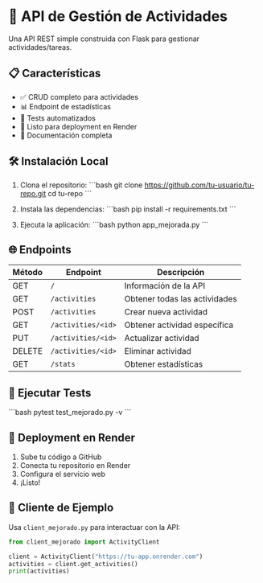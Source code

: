 # 🚀 API de Gestión de Actividades

Una API REST simple construida con Flask para gestionar actividades/tareas.

## 📋 Características

- ✅ CRUD completo para actividades
- 📊 Endpoint de estadísticas
- 🧪 Tests automatizados
- 🐳 Listo para deployment en Render
- 📝 Documentación completa

## 🛠️ Instalación Local

1. Clona el repositorio:
\`\`\`bash
git clone https://github.com/tu-usuario/tu-repo.git
cd tu-repo
\`\`\`

2. Instala las dependencias:
\`\`\`bash
pip install -r requirements.txt
\`\`\`

3. Ejecuta la aplicación:
\`\`\`bash
python app_mejorada.py
\`\`\`

## 🌐 Endpoints

| Método | Endpoint | Descripción |
|--------|----------|-------------|
| GET | `/` | Información de la API |
| GET | `/activities` | Obtener todas las actividades |
| POST | `/activities` | Crear nueva actividad |
| GET | `/activities/<id>` | Obtener actividad específica |
| PUT | `/activities/<id>` | Actualizar actividad |
| DELETE | `/activities/<id>` | Eliminar actividad |
| GET | `/stats` | Obtener estadísticas |

## 🧪 Ejecutar Tests

\`\`\`bash
pytest test_mejorado.py -v
\`\`\`

## 🚀 Deployment en Render

1. Sube tu código a GitHub
2. Conecta tu repositorio en Render
3. Configura el servicio web
4. ¡Listo!

## 📱 Cliente de Ejemplo

Usa `client_mejorado.py` para interactuar con la API:

```python
from client_mejorado import ActivityClient

client = ActivityClient("https://tu-app.onrender.com")
activities = client.get_activities()
print(activities)

